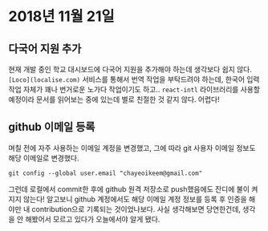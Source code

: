 # 2018년 11월 21일

## 다국어 지원 추가

현재 개발 중인 학교 대시보드에 다국어 지원을 추가해야 하는데 생각보다 쉽지 않다. `[Loco](localise.com)` 서비스를 통해서 번역 작업을 부탁드려야 하는데, 한국어 입력 작업 자체가 꽤나 번거로운 노가다 작업이기도 하고.. `react-intl` 라이브러리를 사용할 예정이라 문서를 읽어보는 중에 있는데 별로 친절한 것 같지 않다. 어렵다!

## github 이메일 등록

며칠 전에 자주 사용하는 이메일 계정을 변경했고, 그에 따라 git 사용자 이메일 정보도 해당 이메일로 변경했다.

```git
git config --global user.email "chayeoikeem@gmail.com"
```

그런데 로컬에서 commit한 후에 github 원격 저장소로 push했음에도 잔디에 불이 켜지지 않는다! 알고보니 github 계정에서도 해당 이메일 계정 정보를 등록 후 인증을 해야만 내 contribution으로 기록되는 것이었나보다. 사실 생각해보면 당연한건데, 생각을 안 해봤어서 모르고 있다가 오늘에서야 알게 됐다.